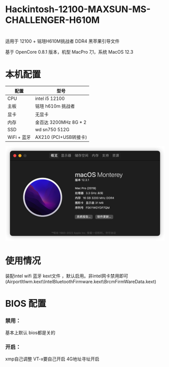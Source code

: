 # Hackintosh-12100-MAXSUN-MS-CHALLENGER-H610M


#
适用于 12100 + 铭瑄H610M挑战者 DDR4 黑苹果引导文件

基于 OpenCore 0.8.1 版本，机型 MacPro 7,1，系统 MacOS 12.3

# 本机配置

| 配置        | 型号                 |
|-----------|--------------------|
| CPU       | intel i5 12100     |
| 主板        | 铭瑄 h610m 挑战者       |
| 显卡        | 无显卡                |
| 内存        | 金百达 3200MHz 8G * 2 |
| SSD       | wd sn750 512G      |
| WiFi + 蓝牙 | AX210 (PCI+USB转接卡) |

![avatar](jpg.png)

# 使用情况
装配intel wifi 蓝牙 kext文件 ，默认启用。非intel网卡禁用即可(Airportltlwm.kext\IntelBluetoothFirmware.kext\BrcmFirmWareData.kext)

# BIOS 配置

### 禁用：

基本上默认 bios都是关的

### 开启：
xmp自己调整
VT-x要自己开启
4G地址寻址开启